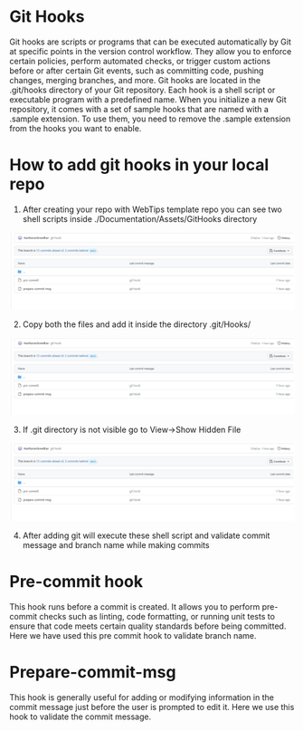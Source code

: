# Git Hooks 
Git hooks are scripts or programs that can be executed automatically by Git at specific points in the version control workflow. They allow you to enforce certain policies, perform automated checks, or trigger custom actions before or after certain Git events, such as committing code, pushing changes, merging branches, and more.
Git hooks are located in the .git/hooks directory of your Git repository. Each hook is a shell script or executable program with a predefined name. When you initialize a new Git repository, it comes with a set of sample hooks that are named with a .sample extension. To use them, you need to remove the .sample extension from the hooks you want to enable.


# How to add git hooks in your local repo

1. After creating your repo with WebTips template repo you can see two shell scripts inside ./Documentation/Assets/GitHooks directory
   
![Step1](https://github.com/solitontech/WebTips_Starter_Repo/blob/main/docs/assets/Images/gitHooks/Step1.jpg) 

2. Copy both the files and add it inside the directory .git/Hooks/

![Step2](https://github.com/solitontech/WebTips_Starter_Repo/blob/main/docs/assets/Images/gitHooks/Step1.jpg) 

3. If .git directory is not visible go to View->Show Hidden File

![Step3](https://github.com/solitontech/WebTips_Starter_Repo/blob/main/docs/assets/Images/gitHooks/Step1.jpg)
   
4. After adding git will execute these shell script and validate commit message and branch name while making commits

# Pre-commit hook
This hook runs before a commit is created. It allows you to perform pre-commit checks such as linting, code formatting, or running unit tests to ensure that code meets certain quality standards before being committed. Here we have used this pre commit hook to validate branch name.

# Prepare-commit-msg
This hook is generally useful for adding or modifying information in the commit message just before the user is prompted to edit it. Here we use this hook to validate the commit message.

